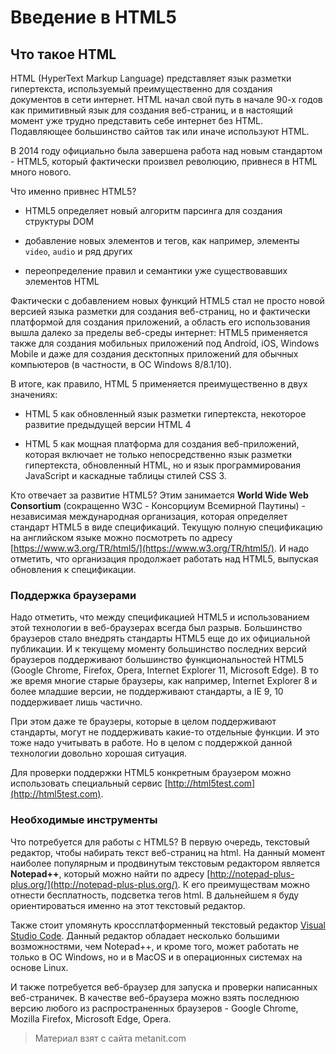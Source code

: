 # Введение в HTML5

## Что такое HTML

HTML (HyperText Markup Language) представляет язык разметки гипертекста, используемый преимущественно для создания документов в сети интернет. HTML начал свой путь в начале 90-х годов как примитивный язык для создания веб-страниц, и в настоящий момент уже трудно представить себе интернет без HTML. Подавляющее большинство сайтов так или иначе используют HTML.

В 2014 году официально была завершена работа над новым стандартом - HTML5, который фактически произвел революцию, привнеся в HTML много нового.

Что именно привнес HTML5?

- HTML5 определяет новый алгоритм парсинга для создания структуры DOM

- добавление новых элементов и тегов, как например, элементы `video`, `audio` и ряд других

- переопределение правил и семантики уже существовавших элементов HTML

Фактически с добавлением новых функций HTML5 стал не просто новой версией языка разметки для создания веб-страниц, но и фактически платформой для создания приложений, а область его использования вышла далеко за пределы веб-среды интернет: HTML5 применяется также для создания мобильных приложений под Android, iOS, Windows Mobile и даже для создания десктопных приложений для обычных компьютеров (в частности, в ОС Windows 8/8.1/10).

В итоге, как правило, HTML 5 применяется преимущественно в двух значениях:

- HTML 5 как обновленный язык разметки гипертекста, некоторое развитие предыдущей версии HTML 4

- HTML 5 как мощная платформа для создания веб-приложений, которая включает не только непосредственно язык разметки гипертекста, обновленный HTML, 
но и язык программирования JavaScript и каскадные таблицы стилей CSS 3.

Кто отвечает за развитие HTML5? Этим занимается **World Wide Web Consortium** (сокращенно W3C - Консорциум Всемирной Паутины) - независимая международная организация, которая определяет стандарт HTML5 в виде спецификаций. Текущую полную спецификацию на английском языке можно посмотреть по адресу [https://www.w3.org/TR/html5/](https://www.w3.org/TR/html5/). И надо отметить, что организация продолжает работать над HTML5, выпуская обновления к спецификации.

### Поддержка браузерами

Надо отметить, что между спецификацией HTML5 и использованием этой технологии в веб-браузерах всегда был разрыв. Большинство браузеров стало внедрять стандарты HTML5 еще до их официальной публикации. И к текущему моменту большинство последних версий браузеров поддерживают большинство функциональностей HTML5 (Google Chrome, Firefox, Opera, Internet Explorer 11, Microsoft Edge). В то же время многие старые браузеры, как например, Internet Explorer 8 и более младшие версии, не поддерживают стандарты, а IE 9, 10 поддерживает лишь частично.

При этом даже те браузеры, которые в целом поддерживают стандарты, могут не поддерживать какие-то отдельные функции. И это тоже надо учитывать в работе. Но в целом с поддержкой данной технологии довольно хорошая ситуация.

Для проверки поддержки HTML5 конкретным браузером можно использовать специальный сервис [http://html5test.com](http://html5test.com).

### Необходимые инструменты

Что потребуется для работы с HTML5? В первую очередь, текстовый редактор, чтобы набирать текст веб-страниц на html. На данный момент наиболее популярным и продвинутым текстовым редактором является **Notepad++**, который можно найти по адресу [http://notepad-plus-plus.org/](http://notepad-plus-plus.org/). К его преимуществам можно отнести бесплатность, подсветка тегов html. В дальнейшем я буду ориентироваться именно на этот текстовый редактор.

Также стоит упомянуть кроссплатформенный текстовый редактор [Visual Studio Code](https://www.visualstudio.com/ru-ru/products/code-vs.aspx). Данный редактор обладает несколько большими возможностями, чем Notepad++, и кроме того, может работать не только в ОС Windows, но и в MacOS и в операционных системах на основе Linux.

И также потребуется веб-браузер для запуска и проверки написанных веб-страничек. В качестве веб-браузера можно взять последнюю версию любого из распространенных браузеров - Google Chrome, Mozilla Firefox, Microsoft Edge, Opera.


> Материал взят с сайта metanit.com